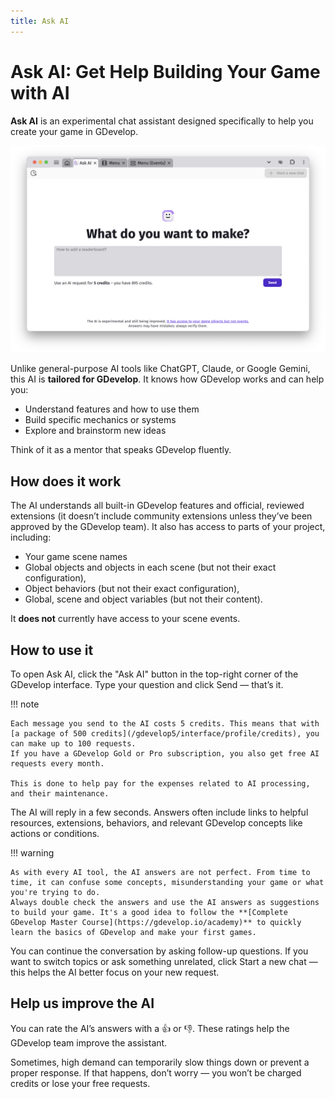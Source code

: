 ```yaml
---
title: Ask AI
---
```

# Ask AI: Get Help Building Your Game with AI

**Ask AI** is an experimental chat assistant designed specifically to help you create your game in GDevelop.

![Ask AI screen](./ask-ai.png)

Unlike general-purpose AI tools like ChatGPT, Claude, or Google Gemini, this AI is **tailored for GDevelop**. It knows how GDevelop works and can help you:

- Understand features and how to use them
- Build specific mechanics or systems
- Explore and brainstorm new ideas

Think of it as a mentor that speaks GDevelop fluently.

## How does it work

The AI understands all built-in GDevelop features and official, reviewed extensions (it doesn’t include community extensions unless they’ve been approved by the GDevelop team). It also has access to parts of your project, including:

- Your game scene names
- Global objects and objects in each scene (but not their exact configuration),
- Object behaviors (but not their exact configuration),
- Global, scene and object variables (but not their content).

It **does not** currently have access to your scene events.

## How to use it

To open Ask AI, click the "Ask AI" button in the top-right corner of the GDevelop interface.
Type your question and click Send — that’s it.

!!! note

    Each message you send to the AI costs 5 credits. This means that with [a package of 500 credits](/gdevelop5/interface/profile/credits), you can make up to 100 requests.
    If you have a GDevelop Gold or Pro subscription, you also get free AI requests every month.

    This is done to help pay for the expenses related to AI processing, and their maintenance.

The AI will reply in a few seconds. Answers often include links to helpful resources, extensions, behaviors, and relevant GDevelop concepts like actions or conditions.

!!! warning

    As with every AI tool, the AI answers are not perfect. From time to time, it can confuse some concepts, misunderstanding your game or what you're trying to do.
    Always double check the answers and use the AI answers as suggestions to build your game. It's a good idea to follow the **[Complete GDevelop Master Course](https://gdevelop.io/academy)** to quickly learn the basics of GDevelop and make your first games.

You can continue the conversation by asking follow-up questions. If you want to switch topics or ask something unrelated, click Start a new chat — this helps the AI better focus on your new request.

## Help us improve the AI

You can rate the AI’s answers with a 👍 or 👎. These ratings help the GDevelop team improve the assistant.

Sometimes, high demand can temporarily slow things down or prevent a proper response. If that happens, don’t worry — you won’t be charged credits or lose your free requests.
